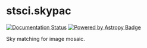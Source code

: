 # stsci.skypac

[![Documentation Status](https://readthedocs.org/projects/stsci-skypac/badge/?version=latest)](http://stsci-skypac.readthedocs.io/en/latest/?badge=latest)
[![Powered by Astropy Badge](http://img.shields.io/badge/powered%20by-AstroPy-orange.svg?style=flat)](http://www.astropy.org/)

Sky matching for image mosaic.
